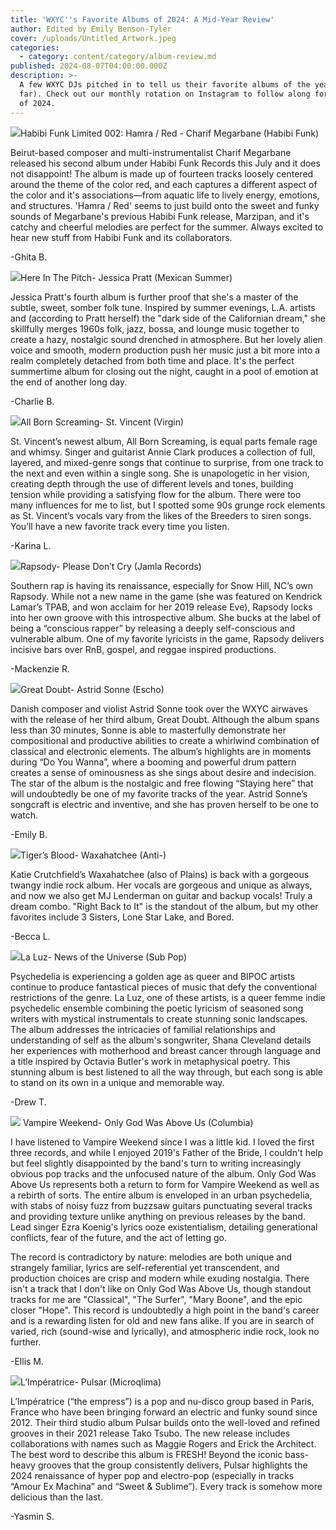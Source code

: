 ```yaml
---
title: 'WXYC''s Favorite Albums of 2024: A Mid-Year Review'
author: Edited by Emily Benson-Tyler
cover: /uploads/Untitled_Artwork.jpeg
categories:
  - category: content/category/album-review.md
published: 2024-08-07T04:00:00.000Z
description: >-
  A few WXYC DJs pitched in to tell us their favorite albums of the year (so
  far). Check out our monthly rotation on Instagram to follow along for the rest
  of 2024.
---
```


![](/uploads/a2068863575_5.jpg)Habibi Funk Limited 002: Hamra / Red - Charif Megarbane (Habibi Funk)

Beirut-based composer and multi-instrumentalist Charif Megarbane released his second album under Habibi Funk Records this July and it does not disappoint! The album is made up of fourteen tracks loosely centered around the theme of the color red, and each captures a different aspect of the color and it's associations—from aquatic life to lively energy, emotions, and structures. 'Hamra / Red' seems to just build onto the sweet and funky sounds of Megarbane's previous Habibi Funk release, Marzipan, and it's catchy and cheerful melodies are perfect for the summer. Always excited to hear new stuff from Habibi Funk and its collaborators. 

-Ghita B.

![](/uploads/a2831993697_65.jpeg)Here In The Pitch- Jessica Pratt (Mexican Summer)

Jessica Pratt's fourth album is further proof that she's a master of the subtle, sweet, somber folk tune. Inspired by summer evenings, L.A. artists and (according to Pratt herself) the "dark side of the Californian dream," she skillfully merges 1960s folk, jazz, bossa, and lounge music together to create a hazy, nostalgic sound drenched in atmosphere. But her lovely alien voice and smooth, modern production push her music just a bit more into a realm completely detached from both time and place. It's the perfect summertime album for closing out the night, caught in a pool of emotion at the end of another long day.

-Charlie B.

![](/uploads/St-Vincent.jpg.webp)All Born Screaming- St. Vincent (Virgin)

St. Vincent’s newest album, All Born Screaming, is equal parts female rage and whimsy. Singer and guitarist Annie Clark produces a collection of full, layered, and mixed-genre songs that continue to surprise, from one track to the next and even within a single song. She is unapologetic in her vision, creating depth through the use of different levels and tones, building tension while providing a satisfying flow for the album. There were too many influences for me to list, but I spotted some 90s grunge rock elements as St. Vincent’s vocals vary from the likes of the Breeders to siren songs. You’ll have a new favorite track every time you listen.

-Karina L.

![](/uploads/Rapsody-Please-Dont-Cry.jpg.webp)Rapsody- Please Don’t Cry (Jamla Records)

Southern rap is having its renaissance, especially for Snow Hill, NC’s own Rapsody. While not a new name in the game (she was featured on Kendrick Lamar’s TPAB, and won acclaim for her 2019 release Eve), Rapsody locks into her own groove with this introspective album. She bucks at the label of being a “conscious rapper” by releasing a deeply self-conscious and vulnerable album. One of my favorite lyricists in the game, Rapsody delivers incisive bars over RnB, gospel, and reggae inspired productions. 

-Mackenzie R.

![](</uploads/Astrid Sonne-Great Doubt.jpeg.webp>)Great Doubt- Astrid Sonne (Escho)

Danish composer and violist Astrid Sonne took over the WXYC airwaves with the release of her third album, Great Doubt. Although the album spans less than 30 minutes, Sonne is able to masterfully demonstrate her compositional and productive abilities to create a whirlwind combination of classical and electronic elements. The album’s highlights are in moments during “Do You Wanna”, where a booming and powerful drum pattern creates a sense of ominousness as she sings about desire and indecision. The star of the album is the nostalgic and free flowing “Staying here” that will undoubtedly be one of my favorite tracks of the year. Astrid Sonne’s songcraft is electric and inventive, and she has proven herself to be one to watch. 

-Emily B.

![](/uploads/a3650350573_65.jpeg)Tiger’s Blood- Waxahatchee (Anti-)

Katie Crutchfield’s Waxahatchee (also of Plains) is back with a gorgeous twangy indie rock album. Her vocals are gorgeous and unique as always, and now we also get MJ Lenderman on guitar and backup vocals! Truly a dream combo. "Right Back to It" is the standout of the album, but my other favorites include 3 Sisters, Lone Star Lake, and Bored.

-Becca L.

![](/uploads/a1424656649_10.jpg)La Luz- News of the Universe (Sub Pop)

Psychedelia is experiencing a golden age as queer and BIPOC artists continue to produce fantastical pieces of music that defy the conventional restrictions of the genre. La Luz, one of these artists, is a queer femme indie psychedelic ensemble combining the poetic lyricism of seasoned song writers with mystical instrumentals to create stunning sonic landscapes. The album addresses the intricacies of familial relationships and understanding of self as the album's songwriter, Shana Cleveland details her experiences with motherhood and breast cancer through language and a title inspired by Octavia Butler's work in metaphysical poetry. This stunning album is best listened to all the way through, but each song is able to stand on its own in a unique and memorable way. 

-Drew T.

![](/uploads/71hrq5Hab9L._SL1024_.jpg)
Vampire Weekend- Only God Was Above Us (Columbia)

I have listened to Vampire Weekend since I was a little kid. I loved the first three records, and while I enjoyed 2019's Father of the Bride, I couldn't help but feel slightly disappointed by the band's turn to writing increasingly obvious pop tracks and the unfocused nature of the album. Only God Was Above Us represents both a return to form for Vampire Weekend as well as a rebirth of sorts. The entire album is enveloped in an urban psychedelia, with stabs of noisy fuzz from buzzsaw guitars punctuating several tracks and providing texture unlike anything on previous releases by the band. Lead singer Ezra Koenig's lyrics ooze existentialism, detailing generational conflicts, fear of the future, and the act of letting go.

The record is contradictory by nature: melodies are both unique and strangely familiar, lyrics are self-referential yet transcendent, and production choices are crisp and modern while exuding nostalgia. There isn't a track that I don't like on Only God Was Above Us, though standout tracks for me are "Classical", "The Surfer", "Mary Boone", and the epic closer "Hope". This record is undoubtedly a high point in the band's career and is a rewarding listen for old and new fans alike. If you are in search of varied, rich (sound-wise and lyrically), and atmospheric indie rock, look no further.

-Ellis M.

![](/uploads/ab67616d0000b2737e3398f4a50f6e9534f2fbd6.jpeg)L’Impératrice- Pulsar (Microqlima)

L’Impératrice (“the empress”) is a pop and nu-disco group based in Paris, France who have been bringing forward an electric and funky sound since 2012. Their third studio album Pulsar builds onto the well-loved and refined grooves in their 2021 release Tako Tsubo. The new release includes collaborations with names such as Maggie Rogers and Erick the Architect. The best word to describe this album is FRESH! Beyond the iconic bass-heavy grooves that the group consistently delivers, Pulsar highlights the 2024 renaissance of hyper pop and electro-pop (especially in tracks “Amour Ex Machina” and “Sweet & Sublime”). Every track is somehow more delicious than the last.

-Yasmin S.
